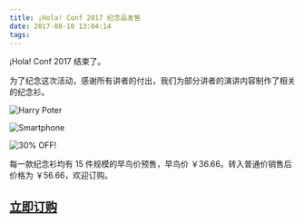 ```yaml
---
title: ¡Hola! Conf 2017 纪念品发售
date: 2017-08-10 13:04:14
tags:
---
```


¡Hola! Conf 2017 结束了。

为了纪念这次活动，感谢所有讲者的付出，我们为部分讲者的演讲内容制作了相关的纪念衫。

<!-- more -->

![Harry Poter](http://hola-stor.cdn-nossl.vvdapp.com/store/img/t-17hp.png)

![Smartphone](http://hola-stor.cdn-nossl.vvdapp.com/store/img/t-17sp.png)

![30% OFF!](http://hola-stor.cdn-nossl.vvdapp.com/store/img/t-17tp.png)

每一款纪念衫均有 15 件规模的早鸟价预售，早鸟价 ￥36.66。转入普通价销售后价格为 ￥56.66，欢迎订购。

## [立即订购](http://teamhola.mikecrm.com/cXWWhWv)